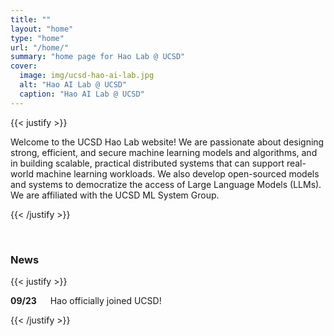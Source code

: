 ```yaml
---
title: ""
layout: "home"
type: "home"
url: "/home/"
summary: "home page for Hao Lab @ UCSD"
cover:
  image: img/ucsd-hao-ai-lab.jpg
  alt: "Hao AI Lab @ UCSD"
  caption: "Hao AI Lab @ UCSD"
---
```


{{< justify >}}

Welcome to the UCSD Hao Lab website! We are passionate about designing strong, efficient, and secure machine learning models and algorithms, and in building scalable, practical distributed systems that can support real-world machine learning workloads. We also develop open-sourced models and systems to democratize the access of Large Language Models (LLMs). We are affiliated with the UCSD ML System Group.

{{< /justify >}}

&emsp;

### News 

{{< justify >}}

**09/23** &emsp; Hao officially joined UCSD!

{{< /justify >}}

&emsp;

